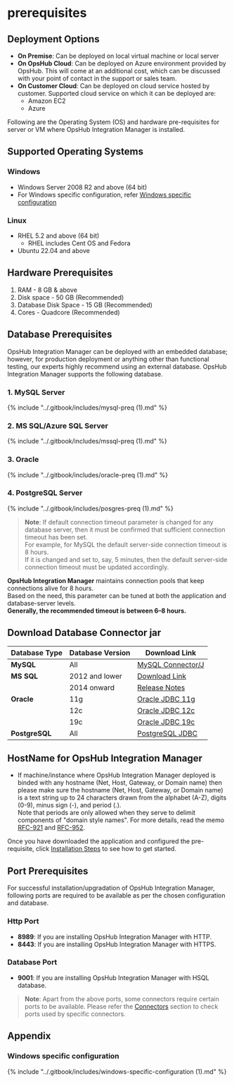 # prerequisites

## Deployment Options

* **On Premise**: Can be deployed on local virtual machine or local server
* **On OpsHub Cloud**: Can be deployed on Azure environment provided by OpsHub. This will come at an additional cost, which can be discussed with your point of contact in the support or sales team.
* **On Customer Cloud**: Can be deployed on cloud service hosted by customer. Supported cloud service on which it can be deployed are:
  * Amazon EC2
  * Azure

Following are the Operating System (OS) and hardware pre-requisites for server or VM where OpsHub Integration Manager is installed.

## Supported Operating Systems

### Windows

* Windows Server 2008 R2 and above (64 bit)
* For Windows specific configuration, refer [Windows specific configuration](prerequisites.md#windows-specific-configuration)

### Linux

* RHEL 5.2 and above (64 bit)
  * RHEL includes Cent OS and Fedora
* Ubuntu 22.04 and above

## Hardware Prerequisites

1. RAM - 8 GB & above
2. Disk space - 50 GB (Recommended)
3. Database Disk Space - 15 GB (Recommended)
4. Cores - Quadcore (Recommended)

## Database Prerequisites

OpsHub Integration Manager can be deployed with an embedded database; however, for production deployment or anything other than functional testing, our experts highly recommend using an external database. OpsHub Integration Manager supports the following database.

### 1. MySQL Server

{% include "../.gitbook/includes/mysql-preq (1).md" %}

### 2. MS SQL/Azure SQL Server

{% include "../.gitbook/includes/mssql-preq (1).md" %}

### 3. Oracle

{% include "../.gitbook/includes/oracle-preq (1).md" %}

### 4. PostgreSQL Server

{% include "../.gitbook/includes/posgres-preq (1).md" %}

> **Note**: If default connection timeout parameter is changed for any database server, then it must be confirmed that sufficient connection timeout has been set.\
> For example, for MySQL the default server-side connection timeout is 8 hours.\
> If it is changed and set to, say, 5 minutes, then the default server-side connection timeout must be updated accordingly.

**OpsHub Integration Manager** maintains connection pools that keep connections alive for 8 hours.\
Based on the need, this parameter can be tuned at both the application and database-server levels.\
**Generally, the recommended timeout is between 6–8 hours.**

## Download Database Connector jar

| Database Type  | Database Version | Download Link                                                                                                               |
| -------------- | ---------------- | --------------------------------------------------------------------------------------------------------------------------- |
| **MySQL**      | All              | [MySQL Connector/J](https://dev.mysql.com/downloads/connector/j)                                                            |
| **MS SQL**     | 2012 and lower   | [Download Link](https://www.microsoft.com/en-in/download/details.aspx?id=11774)                                             |
|                | 2014 onward      | [Release Notes](https://learn.microsoft.com/en-us/sql/connect/jdbc/release-notes-for-the-jdbc-driver?view=sql-server-ver16) |
| **Oracle**     | 11g              | [Oracle JDBC 11g](https://www.oracle.com/jp/technical-resources/articles/features/jdbc/jdbc.html)                           |
|                | 12c              | [Oracle JDBC 12c](https://www.oracle.com/technetwork/database/features/jdbc/jdbc-drivers-12c-download-1958347.html)         |
|                | 19c              | [Oracle JDBC 19c](https://www.oracle.com/database/technologies/appdev/jdbc-ucp-19c-downloads.html)                          |
| **PostgreSQL** | All              | [PostgreSQL JDBC](https://jdbc.postgresql.org/download/)                                                                    |

## HostName for OpsHub Integration Manager

* If machine/instance where OpsHub Integration Manager deployed is binded with any hostname (Net, Host, Gateway, or Domain name) then please make sure the hostname (Net, Host, Gateway, or Domain name) is a text string up to 24 characters drawn from the alphabet (A-Z), digits (0-9), minus sign (-), and period (.).\
  Note that periods are only allowed when they serve to delimit components of "domain style names". For more details, read the memo [RFC-921](https://tools.ietf.org/html/rfc921) and [RFC-952](https://tools.ietf.org/html/rfc952).

Once you have downloaded the application and configured the pre-requisite, click [Installation Steps](installation.md) to see how to get started.

## Port Prerequisites

For successful installation/upgradation of OpsHub Integration Manager, following ports are required to be available as per the chosen configuration and database.

### Http Port

* **8989**: If you are installing OpsHub Integration Manager with HTTP.
* **8443**: If you are installing OpsHub Integration Manager with HTTPS.

### Database Port

* **9001**: If you are installing OpsHub Integration Manager with HSQL database.

> **Note**: Apart from the above ports, some connectors require certain ports to be available. Please refer the [Connectors](../connectors/connectors.md) section to check ports used by specific connectors.

## Appendix

### Windows specific configuration

{% include "../.gitbook/includes/windows-specific-configuration (1).md" %}
